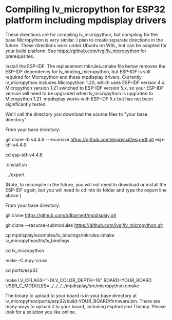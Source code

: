 # Compiling lv_micropython for ESP32 platform including mpdisplay drivers

These directions are for compiling lv_micropython, but compiling for the base Micropython is very similar.  I plan to create separate directions in the future.  These directions work under Ubuntu on WSL, but can be adapted for your build platform.  See https://github.com/lvgl/lv_micropython for prerequisites.

Install the ESP-IDF.  The replacement mkrules.cmake file below removes the ESP-IDF dependency for lv_binding_micropython, but ESP-IDF is still required for Micropython and these mpdisplay drivers.  Currently lv_micropython includes Micropython 1.20, which uses ESP-IDF version 4.x.  Micropython version 1.21 switched to ESP-IDF version 5.x, so your ESP-IDF version will need to be upgraded when lv_micropython is upgraded to Micropython 1.21.  mpdisplay works with ESP-IDF 5.x but has not been significantly tested.

We'll call the directory you download the source files to "your base directory".

From your base directory:

git clone -b v4.4.6 --recursive https://github.com/espressif/esp-idf.git esp-idf-v4.4.6

cd esp-idf-v4.4.6

./install.sh

. ./export

(Note, to recompile in the future, you will not need to download or install the ESP-IDF again, but you will need to cd into its folder and type the export line above.)

From your base directory:

git clone https://github.com/bdbarnett/mpdisplay.git

git clone --recurse-submodules https://github.com/lvgl/lv_micropython.git

cp mpdisplay/examples/lv_bindings/mkrules.cmake lv_micropython/lib/lv_bindings

cd lv_micropython

make -C mpy-cross

cd ports/esp32

make LV_CFLAGS="-DLV_COLOR_DEPTH=16" BOARD=YOUR_BOARD USER_C_MODULES=../../../../mpdisplay/src/micropython.cmake

The binary to upload to your board is in your base directory at lv_micropython/ports/esp32/build-YOUR_BOARD/firmware.bin.  There are many ways to upload it to your board, including esptool and Thonny.  Please look for a solution you like online.
